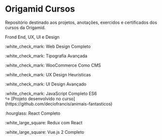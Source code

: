 # Origamid Cursos

Repositório destinado aos projetos, anotações, exercidos e certificados dos cursos da Origamid.

Frond End, UX, UI e Design

<p>:white_check_mark: Web Design Completo</p>
<p>:white_check_mark: Tipografia Avançada</p>
<p>:white_check_mark: WooCommerce Como CMS</p>
<p>:white_check_mark: UX Design Heurísticas</p>
<p>:white_check_mark: UI Design Avançado</p>
<p>:white_check_mark: JavaScript Completo ES6 <br>
     ↪ [Projeto desenvolvido no curso](https://github.com/deciofrancis/animais-fantasticos)
</p>
<p>:hourglass: React Completo</p>
<p>:white_large_square: Redux com React</p>
<p>:white_large_square: Vue.js 2 Completo</p>
